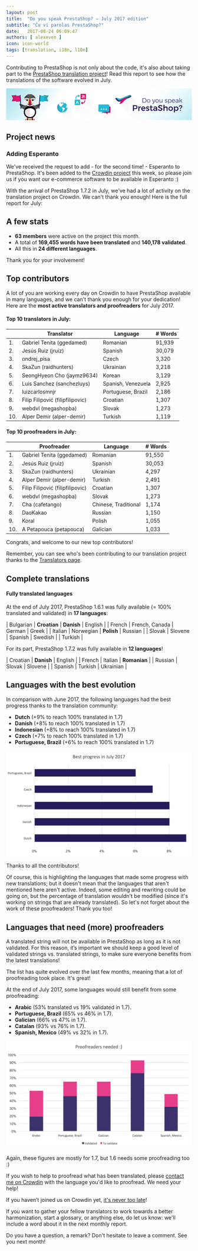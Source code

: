 ```yaml
---
layout: post
title:  "Do you speak PrestaShop? – July 2017 edition"
subtitle: "Ĉu vi parolas PrestaShop?"
date:   2017-08-24 06:09:47
authors: [ alexeven ]
icon: icon-world
tags: [translation, i18n, l10n]
---
```


Contributing to PrestaShop is not only about the code, it's also about taking part to the [PrestaShop translation project](https://crowdin.com/project/prestashop-official)! Read this report to see how the translations of the software evolved in July.

![Crowdin Monthly banner](/assets/images/2017/04/DYSpeakPS.jpg)

## Project news

### Adding Esperanto

We've received the request to add - for the second time! - Esperanto to PrestaShop.
It's been added to the [Crowdin project](https://crowdin.com/project/prestashop-official/eo#) this week, so please join us if you want our e-commerce software to be available in Esperanto :)

With the arrival of PrestaShop 1.7.2 in July, we've had a lot of activity on the translation project on Crowdin. We can't thank you enough! Here is the full report for July:

## A few stats

* **63 members** were active on the project this month.
* A total of **169,455 words have been translated** and **140,178 validated**.
* All this in **24 different languages**.

Thank you for your involvement!


## Top contributors

A lot of you are working every day on Crowdin to have PrestaShop available in many languages, and we can't thank you enough for your dedication! Here are the **most active translators and proofreaders** for July 2017.

#### Top 10 translators in July:

| |Translator | Language | # Words
|-|---------- | -------- | ----------------
 1. | Gabriel Tenita (ggedamed) | Romanian | 91,939
 2. | Jesús Ruiz (jruiz) | Spanish | 30,079
 3. | ondrej_pisa | Czech | 3,320
 4. | SkaZun (raidhunters) | Ukrainian | 3,218
 5. | SeongHyeon Cho (jaymz9634) | Korean | 3,129
 6. | Luis Sanchez (sanchezluys) | Spanish, Venezuela | 2,925
 7. | luizcarlosmnjr | Portuguese, Brazil | 2,186
 8. | Filip Filipović (filipfilipovic) | Croatian | 1,307
 9. | webdvl (megashopba) | Slovak | 1,273
10. | Alper Demir (alper-demir) | Turkish | 1,119


#### Top 10 proofreaders in July:

| | Proofreader | Language | # Words
|-| ---------- | -------- | ----------------
 1. | Gabriel Tenita (ggedamed) | Romanian | 91,550
 2. | Jesús Ruiz (jruiz) | Spanish | 30,053
 3. | SkaZun (raidhunters) | Ukrainian | 4,297
 4. | Alper Demir (alper-demir) | Turkish | 2,491
 5. | Filip Filipović (filipfilipovic) | Croatian | 1,307
 6. | webdvl (megashopba) | Slovak | 1,273
 7. | Cha (cafetango) | Chinese, Traditional | 1,174
 8. | DaoKakao | Russian | 1,150
 9. | Koral | Polish | 1,055
10. | A Petapouca (petapouca) | Galician | 1,033

Congrats, and welcome to our new top contributors!

Remember, you can see who's been contributing to our translation project thanks to the [Translators page](http://translators.prestashop.com/).


## Complete translations

#### Fully translated languages

At the end of July 2017, PrestaShop 1.6.1 was fully available (= 100% translated and validated) in **17 languages**:

| Bulgarian | **Croatian** | **Danish** | English |
|  French | French, Canada | German | Greek |
|  Italian | Norwegian | **Polish** | Russian |
| Slovak | Slovene | Spanish | Swedish |
| Turkish |

For its part, PrestaShop 1.7.2 was fully available in **12 languages**!

| Croatian | **Danish** | English |
| French | Italian |  **Romanian** |
| Russian | Slovak | Slovene |
| Spanish | Turkish | Ukrainian |


## Languages with the best evolution

In comparison with June 2017, the following languages had the best progress thanks to the translation community:

* **Dutch** (+9% to reach 100% translated in 1.7)
* **Danish** (+8% to reach 100% translated in 1.7)
* **Indonesian** (+8% to reach 100% translated in 1.7)
* **Czech** (+7% to reach 100% translated in 1.7)
* **Portuguese, Brazil** (+6% to reach 100% translated in 1.7)

![Best translation progress for July 2017](/assets/images/2017/08/Build_Crowdin_progress_July17.png)

Thanks to all the contributors!

Of course, this is highlighting the languages that made some progress with new translations; but it doesn't mean that the languages that aren't mentioned here aren't active. Indeed, some editing and rewriting could be going on, but the percentage of translation wouldn't be modified (since it's working on strings that are already translated). So let's not forget about the work of these proofreaders! Thank you too!

## Languages that need (more) proofreaders

A translated string will not be available in PrestaShop as long as it is not validated. For this reason, it’s important we should keep a good level of validated strings vs. translated strings, to make sure everyone benefits from the latest translations!

The list has quite evolved over the last few months, meaning that a lot of proofreading took place. It's great!

At the end of July 2017, some languages would still benefit from some proofreading:

* **Arabic** (53% translated vs 19% validated in 1.7).
* **Portuguese, Brazil** (65% vs 46% in 1.7).
* **Galician** (66% vs 47% in 1.7).
* **Catalan** (93% vs 76% in 1.7).
* **Spanish, Mexico** (49% vs 32% in 1.7).


![Languages that need proofreading](/assets/images/2017/08/Build_Crowdin_proofreading_July17.png)

Again, these figures are mostly for 1.7, but 1.6 needs some proofreading too :)

If you wish to help to proofread what has been translated, please [contact me on Crowdin](https://crowdin.com/profile/alex-even) with the language you'd like to proofread. We need your help!

If you haven’t joined us on Crowdin yet, [it's never too late](https://crowdin.com/project/prestashop-official)!

If you want to gather your fellow translators to work towards a better harmonization, start a glossary, or anything else, do let us know: we'll include a word about it in the next monthly report.

Do you have a question, a remark? Don't hesitate to leave a comment. See you next month!
